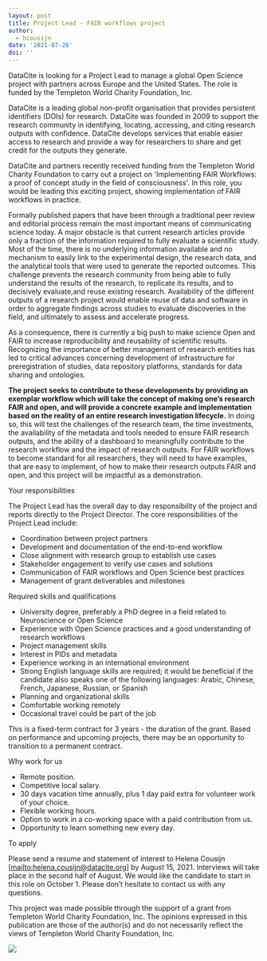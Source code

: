 ```yaml
---
layout: post
title: Project Lead - FAIR workflows project
author:
  - hcousijn
date: '2021-07-28'
doi: ''
---
```

DataCite is looking for a Project Lead to manage a global Open Science project with partners across Europe and the United States. The role is funded by the ​​Templeton World Charity Foundation, Inc. 

DataCite is a leading global non-profit organisation that provides persistent identifiers (DOIs) for research. DataCite was founded in 2009 to support the research community in identifying, locating, accessing, and citing research outputs with confidence. DataCite develops services that enable easier access to research and provide a way for researchers to share and get credit for the outputs they generate.

DataCite and partners recently received funding from the Templeton World Charity Foundation to carry out a project on 'Implementing FAIR Workflows: a proof of concept study in the field of consciousness'. In this role, you would be leading this exciting project, showing implementation of FAIR workflows in practice.

Formally published papers that have been through a traditional peer review and editorial process remain the most important means of communicating science today. A major obstacle is that current research articles provide only a fraction of the information required to fully evaluate a scientific study. Most of the time, there is no underlying information available and no mechanism to easily link to the experimental design, the research data, and the analytical tools that were used to generate the reported outcomes. This challenge prevents the research community from being able to fully understand the results of the research, to replicate its results, and to decisively evaluate,and reuse existing research. Availability of the different outputs of a research project would enable reuse of data and software in order to aggregate findings across studies to evaluate discoveries in the field, and ultimately to assess and accelerate progress.

As a consequence, there is currently a big push to make science Open and FAIR to increase reproducibility and reusability of scientific results. Recognizing the importance of better management of research entities has led to critical advances concerning development of infrastructure for preregistration of studies, data repository platforms, standards for data sharing and ontologies. 

**The project seeks to contribute to these developments by providing an exemplar workflow which will take the concept of making one’s research FAIR and open, and will provide a concrete example and implementation based on the reality of an entire research investigation lifecycle.** In doing so, this will test the challenges of the research team, the time investments, the availability of the metadata and tools needed to ensure FAIR research outputs, and the ability of a dashboard to meaningfully contribute to the research workflow and the impact of research outputs. For FAIR workflows to become standard for all researchers, they will need to have examples, that are easy to implement, of how to make their research outputs FAIR and open, and this project will be impactful as a demonstration.

Your responsibilities

The Project Lead has the overall day to day responsibility of the project and reports directly to the Project Director. The core responsibilities of the Project Lead include:

* Coordination between project partners
* Development and documentation of the end-to-end workflow 
* Close alignment with research group to establish use cases
* Stakeholder engagement to verify use cases and solutions
* Communication of FAIR workflows and Open Science best practices
* Management of grant deliverables and milestones

Required skills and qualifications

* University degree, preferably a PhD degree in a field related to Neuroscience or Open Science
* Experience with Open Science practices and a good understanding of research workflows
* Project management skills
* Interest in PIDs and metadata
* Experience working in an international environment
* Strong English language skills are required; it would be beneficial if the candidate also speaks one of the following languages: Arabic, Chinese, French, Japanese, Russian, or Spanish
* Planning and organizational skills
* Comfortable working remotely
* Occasional travel could be part of the job

This is a fixed-term contract for 3 years - the duration of the grant. Based on performance and upcoming projects, there may be an opportunity to transition to a permanent contract.

Why work for us

* Remote position.
* Competitive local salary.
* 30 days vacation time annually, plus 1 day paid extra for volunteer work of your choice.
* Flexible working hours.
* Option to work in a co-working space with a paid contribution from us.
* Opportunity to learn something new every day.

To apply

Please send a resume and statement of interest to Helena Cousijn [<mailto:helena.cousijn@datacite.org>] by August 15, 2021. Interviews will take place in the second half of August. We would like the candidate to start in this role on October 1. Please don’t hesitate to contact us with any questions.

This project was made possible through the support of a grant from Templeton World Charity Foundation, Inc. The opinions expressed in this publication are those of the author(s) and do not necessarily reflect the views of Templeton World Charity Foundation, Inc.

![](/images/uploads/twcf_logo_light_horizontal3.png)
